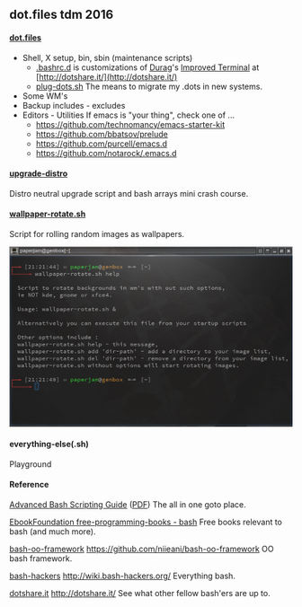 ## dot.files tdm 2016

#### [dot.files](dot.files)
* Shell, X setup, bin, sbin (maintenance scripts)
  * [.bashrc.d](dot.files/.bashrc.d) is customizations of [Durag](http://dotshare.it/~Durag/)'s [Improved Terminal](http://dotshare.it/dots/1027/) at [http://dotshare.it/](http://dotshare.it/)
  * [plug-dots.sh](dot.files/bin/plug-dots.sh)
    The means to migrate my .dots in new systems.
* Some WM's
* Backup includes - excludes
* Editors - Utilities
  If emacs is "your thing", check one of ...
    * https://github.com/technomancy/emacs-starter-kit
    * https://github.com/bbatsov/prelude
    * https://github.com/purcell/emacs.d
    * https://github.com/notarock/.emacs.d

#### [upgrade-distro](dot.files/sbin/upgrade-distro.sh)
Distro neutral upgrade script and bash arrays mini crash course.

#### [wallpaper-rotate.sh](dot.files/bin/wallpaper-rotate.sh)
Script for rolling random images as wallpapers.

![wallpaper-rotate.sh](wpr-help.png "Help screen")

#### everything-else(.sh)
Playground

#### Reference
[Advanced Bash Scripting Guide](http://www.tldp.org/LDP/abs/html/abs-guide.html) ([PDF](http://www.tldp.org/LDP/abs/abs-guide.pdf)) The all in one goto place.

[EbookFoundation free-programming-books - bash](https://github.com/EbookFoundation/free-programming-books/blob/master/free-programming-books.md#bash) Free books relevant to bash (and much more).

[bash-oo-framework](https://github.com/niieani/bash-oo-framework) https://github.com/niieani/bash-oo-framework OO bash framework.

[bash-hackers](http://wiki.bash-hackers.org/) http://wiki.bash-hackers.org/ Everything bash.

[dotshare.it](http://dotshare.it/) http://dotshare.it/ See what other fellow bash'ers are up to.
